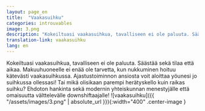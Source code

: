 ```yaml
---
layout: page_en
title:  "Vaakasuihku"
categories: introuvables
image: 3.png
description: "Kokeiltuasi vaakasuihkua, tavalliseen ei ole paluuta. Säästää sekä tilaa että aikaa. Makuuhuoneelle ei enää ole tarvetta, kun nukkuminen hoituu kätevästi vaakasuihkussa. Ajastustoiminnon ansiosta voit aloittaa yöunesi jo suihkussa ollessasi! Tai mikä olisikaan parempi herätyskello kuin raikas suihku? Ehdoton hankinta sekä modernin yhteiskunnan menestyjälle että omaisuutta välttelevälle downshiftaajalle!"
translation-link: vaakasuihku
lang: en
---
```

Kokeiltuasi vaakasuihkua, tavalliseen ei ole paluuta. Säästää sekä tilaa että aikaa. Makuuhuoneelle ei enää ole tarvetta, kun nukkuminen hoituu kätevästi vaakasuihkussa. Ajastustoiminnon ansiosta voit aloittaa yöunesi jo suihkussa ollessasi! Tai mikä olisikaan parempi herätyskello kuin raikas suihku? Ehdoton hankinta sekä modernin yhteiskunnan menestyjälle että omaisuutta välttelevälle downshiftaajalle!
![vaakasuihku]({{ "/assets/images/3.png" | absolute_url }}){:width="400" .center-image }
